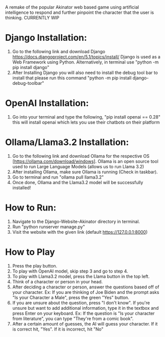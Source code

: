 A remake of the popular Akinator web based game using artificial intelligence to respond and further pinpoint the character that the user is thinking. 
CURRENTLY WIP

# Django Installation:
1. Go to the following link and download Django https://docs.djangoproject.com/en/5.1/topics/install/  Django is used as a Web Framework using Python. Alternatively, in terminal use "python -m pip install django"
2.  After Installing Django you will also need to install the debug tool bar to install that please run this command "python -m pip install django-debug-toolbar"
# OpenAI Installation:
1. Go into your terminal and type the following, "pip install openai == 0.28" this will install openai which lets you use their chatbots on their platform
# Ollama/Llama3.2 Installation:
1. Go to the following link and download Ollama for the respective OS [https://ollama.com/download/windows]. Ollama is an open source tool used to run Large Language Models (allows us to run Llama 3.2)
2. After installing Ollama, make sure Ollama is running (Check in taskbar).
3. Go to terminal and run "ollama pull llama3.2"
4. Once done, Ollama and the Llama3.2 model will be successfully installed!

# How to Run:
1. Navigate to the Django-Website-Akinator directory in terminal.
2. Run "python runserver manage.py"
3. Visit the website with the given link (default https://127.0.0.1:8000)

# How to Play
1. Press the play button.
2. To play with OpenAI model, skip step 3 and go to step 4.
3. To play with Llama3.2 model, press the Llama button in the top left.
4. Think of a character or person in your head.
5. After deciding a character or person, answer the questions based off of your character. Ex: If you are thinking of Joe Biden and the prompt asks "Is your Character a Male", press the green "Yes" button.
6. If you are unsure about the question, press "I don't know". If you're unsure but want to add additional information, type it in the textbox and press Enter on your keyboard. Ex: If the question is "Is your character from literature", you can type "They're from a comic book".
7. After a certain amount of guesses, the AI will guess your character. If it is correct hit, "Yes". If it is incorrect, hit "No"
